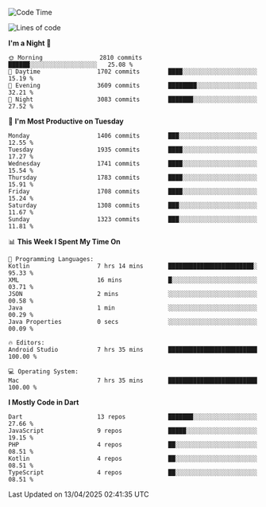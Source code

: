 <!--START_SECTION:waka-->
![Code Time](http://img.shields.io/badge/Code%20Time-1%2C193%20hrs%2052%20mins-blue)

![Lines of code](https://img.shields.io/badge/From%20Hello%20World%20I%27ve%20Written-3.8%20million%20lines%20of%20code-blue)

**I'm a Night 🦉** 

```text
🌞 Morning                2810 commits        ██████░░░░░░░░░░░░░░░░░░░   25.08 % 
🌆 Daytime                1702 commits        ████░░░░░░░░░░░░░░░░░░░░░   15.19 % 
🌃 Evening                3609 commits        ████████░░░░░░░░░░░░░░░░░   32.21 % 
🌙 Night                  3083 commits        ███████░░░░░░░░░░░░░░░░░░   27.52 % 
```
📅 **I'm Most Productive on Tuesday** 

```text
Monday                   1406 commits        ███░░░░░░░░░░░░░░░░░░░░░░   12.55 % 
Tuesday                  1935 commits        ████░░░░░░░░░░░░░░░░░░░░░   17.27 % 
Wednesday                1741 commits        ████░░░░░░░░░░░░░░░░░░░░░   15.54 % 
Thursday                 1783 commits        ████░░░░░░░░░░░░░░░░░░░░░   15.91 % 
Friday                   1708 commits        ████░░░░░░░░░░░░░░░░░░░░░   15.24 % 
Saturday                 1308 commits        ███░░░░░░░░░░░░░░░░░░░░░░   11.67 % 
Sunday                   1323 commits        ███░░░░░░░░░░░░░░░░░░░░░░   11.81 % 
```


📊 **This Week I Spent My Time On** 

```text
💬 Programming Languages: 
Kotlin                   7 hrs 14 mins       ████████████████████████░   95.33 % 
XML                      16 mins             █░░░░░░░░░░░░░░░░░░░░░░░░   03.71 % 
JSON                     2 mins              ░░░░░░░░░░░░░░░░░░░░░░░░░   00.58 % 
Java                     1 min               ░░░░░░░░░░░░░░░░░░░░░░░░░   00.29 % 
Java Properties          0 secs              ░░░░░░░░░░░░░░░░░░░░░░░░░   00.09 % 

🔥 Editors: 
Android Studio           7 hrs 35 mins       █████████████████████████   100.00 % 

💻 Operating System: 
Mac                      7 hrs 35 mins       █████████████████████████   100.00 % 
```

**I Mostly Code in Dart** 

```text
Dart                     13 repos            ███████░░░░░░░░░░░░░░░░░░   27.66 % 
JavaScript               9 repos             █████░░░░░░░░░░░░░░░░░░░░   19.15 % 
PHP                      4 repos             ██░░░░░░░░░░░░░░░░░░░░░░░   08.51 % 
Kotlin                   4 repos             ██░░░░░░░░░░░░░░░░░░░░░░░   08.51 % 
TypeScript               4 repos             ██░░░░░░░░░░░░░░░░░░░░░░░   08.51 % 
```




 Last Updated on 13/04/2025 02:41:35 UTC
<!--END_SECTION:waka-->
